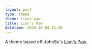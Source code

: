 ```yaml
---
layout: post
type: theme
theme: lions-paw
title: Lion's Paw
datetime: 2020-10-04 12:40
---
```


A theme based off JohnSu's [Lion's Paw](https://www.deviantart.com/johnsu/art/Lion-s-Paw-602335276).
